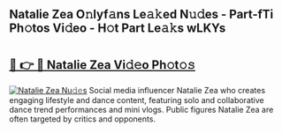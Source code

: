 ## Natalie Zea O𝚗lyf𝚊ns Le𝚊𝚔ed N𝚞𝚍es - Part-fTi Ph𝚘tos Vi𝚍eo - H𝚘t Part Le𝚊𝚔s wLKYs

# <h2><a href="http://hf7p30.feru.top/?c=Natalie+Zea">🔗 👉 🔴 Natalie Zea Vi𝚍𝚎o Ph𝚘t𝚘𝚜</a></h2>

[![Natalie Zea Nu𝚍𝚎s](https://i.imgur.com/0TWrTi3.gif)](http://hf7p30.feru.top/?c=Natalie+Zea)
Social media influencer Natalie Zea who creates engaging lifestyle and dance content, featuring solo and collaborative dance trend performances and mini vlogs. Public figures Natalie Zea are often targeted by critics and opponents. 

